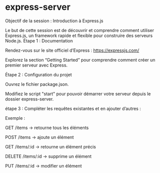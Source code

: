 # express-server
Objectif de la session : Introduction à Express.js

Le but de cette session est de découvrir et comprendre comment utiliser Express.js, un framework rapide et flexible pour construire des serveurs Node.js.
Étape 1 : Documentation

Rendez-vous sur le site officiel d’Express :
https://expressjs.com/

Explorez la section “Getting Started” pour comprendre comment créer un premier serveur avec Express.

Étape 2 : Configuration du projet

Ouvrez le fichier package.json.

Modifiez le script "start" pour pouvoir démarrer votre serveur depuis le dossier express-server.

étape 3 : 
Compléter les requêtes existantes et en ajouter d’autres :

Exemple :

GET /items → retourne tous les éléments

POST /items → ajoute un élément

GET /items/:id → retourne un élément précis

DELETE /items/:id → supprime un élément

PUT /items/:id  → modifier un élément

